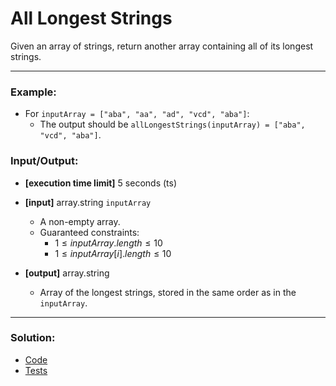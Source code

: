 # All Longest Strings

Given an array of strings, return another array containing all of its longest strings.

---

### Example:

- For `inputArray = ["aba", "aa", "ad", "vcd", "aba"]`: 
  - The output should be `allLongestStrings(inputArray) = ["aba", "vcd", "aba"]`.


### Input/Output:

- **[execution time limit]** 5 seconds (ts)


- **[input]** array.string `inputArray`
  - A non-empty array. 
  - Guaranteed constraints:
    - $1 \le inputArray.length \le 10$
    - $1 \le inputArray[i].length \le 10$
 

- **[output]** array.string
  - Array of the longest strings, stored in the same order as in the `inputArray`.

---

### Solution:

- [Code](/src/arcade/intro/09-all-longest-strings/all-longest-strings.ts)
- [Tests](/src/arcade/intro/09-all-longest-strings/test/all-longest-strings.test.ts)
